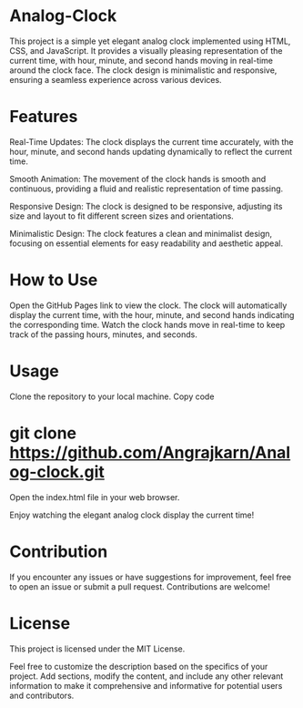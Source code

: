 # Analog-Clock
This project is a simple yet elegant analog clock implemented using HTML, CSS, and JavaScript. It provides a visually pleasing representation of the current time, with hour, minute, and second hands moving in real-time around the clock face. The clock design is minimalistic and responsive, ensuring a seamless experience across various devices.
# Features
Real-Time Updates: The clock displays the current time accurately, with the hour, minute, and second hands updating dynamically to reflect the current time.

Smooth Animation: The movement of the clock hands is smooth and continuous, providing a fluid and realistic representation of time passing.

Responsive Design: The clock is designed to be responsive, adjusting its size and layout to fit different screen sizes and orientations.

Minimalistic Design: The clock features a clean and minimalist design, focusing on essential elements for easy readability and aesthetic appeal.

# How to Use
Open the GitHub Pages link to view the clock.
The clock will automatically display the current time, with the hour, minute, and second hands indicating the corresponding time.
Watch the clock hands move in real-time to keep track of the passing hours, minutes, and seconds.
# Usage
Clone the repository to your local machine.
Copy code
# git clone https://github.com/Angrajkarn/Analog-clock.git
Open the index.html file in your web browser.

Enjoy watching the elegant analog clock display the current time!
# Contribution
If you encounter any issues or have suggestions for improvement, feel free to open an issue or submit a pull request. Contributions are welcome!

# License
This project is licensed under the MIT License.

Feel free to customize the description based on the specifics of your project. Add sections, modify the content, and include any other relevant information to make it comprehensive and informative for potential users and contributors.





